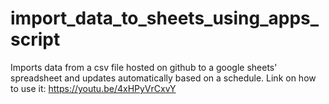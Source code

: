 # import_data_to_sheets_using_apps_script
Imports data from a csv file hosted on github to a google sheets' spreadsheet and updates automatically based on a schedule.
Link on how to use it:
https://youtu.be/4xHPyVrCxvY
